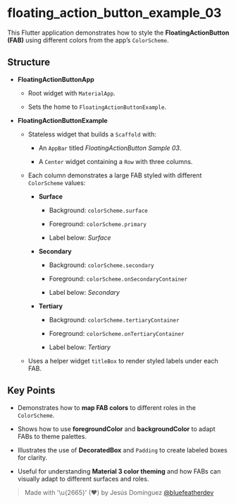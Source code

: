 # floating_action_button_example_03

This Flutter application demonstrates how to style the **FloatingActionButton (FAB)** using different colors from the app’s `ColorScheme`.

## Structure

- **FloatingActionButtonApp**

  - Root widget with `MaterialApp`.
  
  - Sets the home to `FloatingActionButtonExample`.

- **FloatingActionButtonExample**

  - Stateless widget that builds a `Scaffold` with:
  
    - An `AppBar` titled *FloatingActionButton Sample 03*.
    
    - A `Center` widget containing a `Row` with three columns.
  - Each column demonstrates a large FAB styled with different `ColorScheme` values:
  
    - **Surface**
    
      - Background: `colorScheme.surface`
      
      - Foreground: `colorScheme.primary`
      - Label below: *Surface*
    - **Secondary**
      - Background: `colorScheme.secondary`
      
      - Foreground: `colorScheme.onSecondaryContainer`
      - Label below: *Secondary*
    - **Tertiary**
      - Background: `colorScheme.tertiaryContainer`
      
      - Foreground: `colorScheme.onTertiaryContainer`
      - Label below: *Tertiary*
  - Uses a helper widget `titleBox` to render styled labels under each FAB.

## Key Points

- Demonstrates how to **map FAB colors** to different roles in the `ColorScheme`.

- Shows how to use **foregroundColor** and **backgroundColor** to adapt FABs to theme palettes.
- Illustrates the use of **DecoratedBox** and `Padding` to create labeled boxes for clarity.
- Useful for understanding **Material 3 color theming** and how FABs can visually adapt to different surfaces and roles.

> Made with '\u{2665}' (♥) by Jesús Domínguez [@bluefeatherdev](https://github.com/bluefeatherdev)
